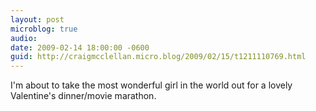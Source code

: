 ```yaml
---
layout: post
microblog: true
audio: 
date: 2009-02-14 18:00:00 -0600
guid: http://craigmcclellan.micro.blog/2009/02/15/t1211110769.html
---
```

I'm about to take the most wonderful girl in the world out for a lovely Valentine's dinner/movie marathon.
